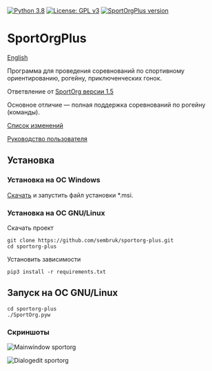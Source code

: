 [![Python 3.8](https://img.shields.io/badge/python-v3.8-blue.svg?logo=pythonlang)](https://www.python.org/downloads/)
[![License: GPL v3](https://img.shields.io/badge/license-GPLv3-blue.svg)](/LICENSE)
[![SportOrgPlus version](https://img.shields.io/github/v/release/sembruk/sportorg-plus)](https://github.com/sembruk/sportorg-plus/releases/latest)

# SportOrgPlus

[English](/README.en.md)

Программа для проведения соревнований по спортивному ориентированию, рогейну, приключенческих гонок.

Ответвление от [SportOrg версии 1.5](https://github.com/sportorg/pysport)

Основное отличие — полная поддержка соревнований по рогейну (команды).

[Список изменений](/changelog.ru.md)

[Руководство пользователя](/docs/index.md)

## Установка

### Установка на ОС Windows

[Скачать](https://github.com/sembruk/sportorg-plus/releases/latest) и запустить файл установки \*.msi.

### Установка на ОС GNU/Linux

Скачать проект

```commandline
git clone https://github.com/sembruk/sportorg-plus.git
cd sportorg-plus
```

Установить зависимости

```commandline
pip3 install -r requirements.txt
```

## Запуск на ОС GNU/Linux

```commandline
cd sportorg-plus
./SportOrg.pyw
```

### Скриншоты

![Mainwindow sportorg](img/mainwindow.png)

![Dialogedit sportorg](img/dialogedit.png)


